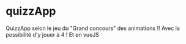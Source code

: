 # quizzApp
QuizzApp selon le jeu du "Grand concours" des animations !!
Avec la possibilité d'y jouer à 4 !
Et en vueJS